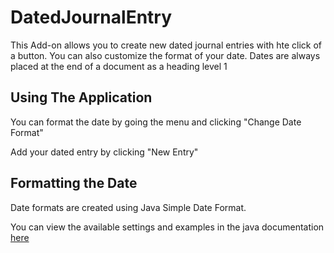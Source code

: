 # DatedJournalEntry

This Add-on allows you to create new dated journal entries with hte click of a button. You can also customize the format of your date. Dates are always placed at the end of a document as a heading level 1

## Using The Application

You can format the date by going the menu and clicking "Change Date Format"

Add your dated entry by clicking "New Entry"

## Formatting the Date

Date formats are created using Java Simple Date Format. 

You can view the available settings and examples in the java documentation [here](https://docs.oracle.com/javase/7/docs/api/java/text/SimpleDateFormat.html)
